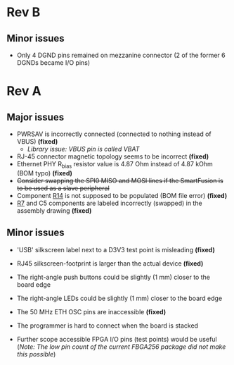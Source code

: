 # Rev B #

## Minor issues ##

  * Only 4 DGND pins remained on mezzanine connector (2 of the former 6 DGNDs became I/O pins)

# Rev A #

## Major issues ##

  * PWRSAV is incorrectly connected (connected to nothing instead of VBUS) **(fixed)**
    * _Library issue: VBUS pin is called VBAT_
  * RJ-45 connector magnetic topology seems to be incorrect **(fixed)**
  * Ethernet PHY R<sub>bias</sub> resistor value is 4.87 Ohm instead of 4.87 kOhm (BOM typo) **(fixed)**
  * ~~Consider swapping the SPI0 MISO and MOSI lines if the SmartFusion is to be used as a slave peripheral~~
  * Component [R14](https://code.google.com/p/marmote/source/detail?r=14) is not supposed to be populated (BOM file error) **(fixed)**
  * [R7](https://code.google.com/p/marmote/source/detail?r=7) and C5 components are labeled incorrectly (swapped) in the assembly drawing **(fixed)**


## Minor issues ##

  * 'USB' silkscreen label next to a D3V3 test point is misleading **(fixed)**
  * RJ45 silkscreen-footprint is larger than the actual device **(fixed)**
  * The right-angle push buttons could be slightly (1 mm) closer to the board edge
  * The right-angle LEDs could be slightly (1 mm) closer to the board edge
  * The 50 MHz ETH OSC pins are inaccessible **(fixed)**
  * The programmer is hard to connect when the board is stacked

  * Further scope accessible FPGA I/O pins (test points) would be useful (_Note: The low pin count of the current FBGA256 package did not make this possible_)